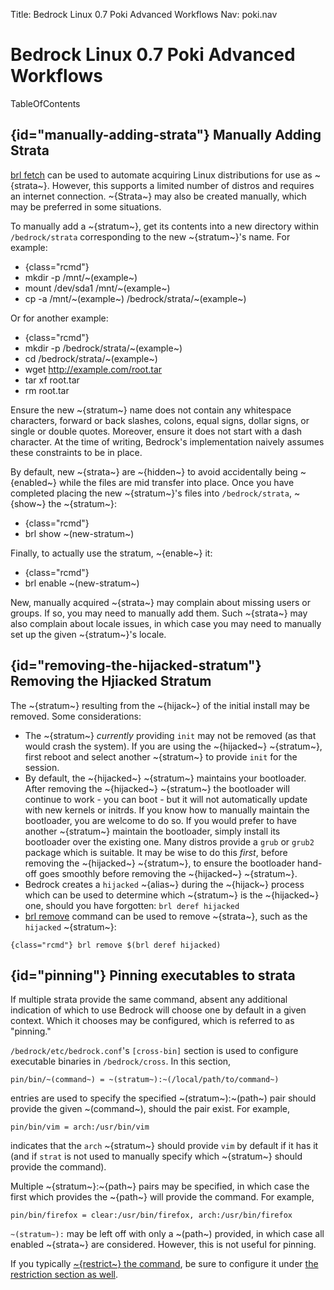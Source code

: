 Title: Bedrock Linux 0.7 Poki Advanced Workflows
Nav: poki.nav

# Bedrock Linux 0.7 Poki Advanced Workflows

TableOfContents

## {id="manually-adding-strata"} Manually Adding Strata

[brl fetch](commands.html#brl-fetch) can be used to automate acquiring Linux
distributions for use as ~{strata~}.  However, this supports a limited number of
distros and requires an internet connection.  ~{Strata~} may also be created
manually, which may be preferred in some situations.

To manually add a ~{stratum~}, get its contents into a new directory within
`/bedrock/strata` corresponding to the new ~{stratum~}'s name.  For example:

- {class="rcmd"}
- mkdir -p /mnt/~(example~)
- mount /dev/sda1 /mnt/~(example~)
- cp -a /mnt/~(example~) /bedrock/strata/~(example~)

Or for another example:

- {class="rcmd"}
- mkdir -p /bedrock/strata/~(example~)
- cd /bedrock/strata/~(example~)
- wget http://example.com/root.tar
- tar xf root.tar
- rm root.tar

Ensure the new ~{stratum~} name does not contain any whitespace characters, forward or back slashes, colons, equal signs, dollar signs, or single or double quotes.  Moreover, ensure it does not start with a dash character.  At the time of writing, Bedrock's implementation naively assumes these constraints to be in place.

By default, new ~{strata~} are ~{hidden~} to avoid accidentally being ~{enabled~} while the files are mid transfer into place.  Once you have completed placing the new ~{stratum~}'s files into `/bedrock/strata`, ~{show~} the ~{stratum~}:

- {class="rcmd"}
- brl show ~(new-stratum~)

Finally, to actually use the stratum, ~{enable~} it:

- {class="rcmd"}
- brl enable ~(new-stratum~)

New, manually acquired ~{strata~} may complain about missing users or groups.  If so, you may need to manually add them.  Such ~{strata~} may also complain about locale issues, in which case you may need to manually set up the given ~{stratum~}'s locale.

## {id="removing-the-hijacked-stratum"} Removing the Hjiacked Stratum

The ~{stratum~} resulting from the ~{hijack~} of the initial install may be removed.  Some considerations:

- The ~{stratum~} *currently* providing `init` may not be removed (as that would crash the system).  If you are using the ~{hijacked~} ~{stratum~}, first reboot and select another ~{stratum~} to provide `init` for the session.
- By default, the ~{hijacked~} ~{stratum~} maintains your bootloader.  After removing the ~{hijacked~} ~{stratum~} the bootloader will continue to work - you can boot - but it will not automatically update with new kernels or initrds.  If you know how to manually maintain the bootloader, you are welcome to do so.  If you would prefer to have another ~{stratum~} maintain the bootloader, simply install its bootloader over the existing one.  Many distros provide a `grub` or `grub2` package which is suitable.  It may be wise to do this *first*, before removing the ~{hijacked~} ~{stratum~}, to ensure the bootloader hand-off goes smoothly before removing the ~{hijacked~} ~{stratum~}.
- Bedrock creates a `hijacked` ~{alias~} during the ~{hijack~} process which can be used to determine which ~{stratum~} is the ~{hijacked~} one, should you have forgotten: `brl deref hijacked`
- [brl remove](commands.html#brl-remove) command can be used to remove ~{strata~}, such as the `hijacked` ~{stratum~}:

`{class="rcmd"} brl remove $(brl deref hijacked)`

## {id="pinning"} Pinning executables to strata

If multiple strata provide the same command, absent any additional indication of which to use Bedrock will choose one by default in a given context.  Which it chooses may be configured, which is referred to as "pinning."

`/bedrock/etc/bedrock.conf`'s `[cross-bin]` section is used to configure executable binaries in `/bedrock/cross`.  In this section,

	pin/bin/~(command~) = ~(stratum~):~(/local/path/to/command~)

entries are used to specify the specified ~(stratum~):~(path~) pair should provide the given ~(command~), should the pair exist.  For example,

	pin/bin/vim = arch:/usr/bin/vim

indicates that the `arch` ~{stratum~} should provide `vim` by default if it has it (and if `strat` is not used to manually specify which ~{stratum~} should provide the command).

Multiple ~{stratum~}:~{path~} pairs may be specified, in which case the first which provides the ~{path~} will provide the command.  For example,

	pin/bin/firefox = clear:/usr/bin/firefox, arch:/usr/bin/firefox

`~(stratum~):` may be left off with only a ~(path~) provided, in which case all enabled ~{strata~} are considered.  However, this is not useful for pinning.

If you typically [~{restrict~} the command](basic-usage.html#restriction), be sure to configure it under [the restriction section as well](configuration.html#restriction).
